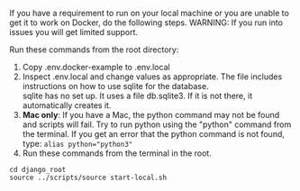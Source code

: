 If you have a requirement to run on your local machine or you are unable to get it to work on
Docker, do the following steps.  WARNING: If you run into issues you will get limited support.

Run these commands from the root directory:

1. Copy .env.docker-example to .env.local
1. Inspect .env.local and change values as appropriate.  The file includes instructions on how to use sqlite for the database.\
    sqlite has no set up.  It uses a file db.sqlite3.  If it is not there, it automatically creates it.
1. **Mac only**: If you have a Mac, the python command may not be found and scripts will fail.  Try to run python using the "python" command from the terminal.  If you get an error that the python command is
    not found, type: `alias python="python3"`
1. Run these commands from the terminal in the root.

```
cd django_root
source ../scripts/source start-local.sh
```
